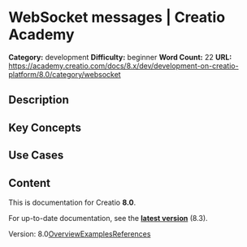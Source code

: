 # WebSocket messages | Creatio Academy

**Category:** development **Difficulty:** beginner **Word Count:** 22 **URL:**
https://academy.creatio.com/docs/8.x/dev/development-on-creatio-platform/8.0/category/websocket

## Description

## Key Concepts

## Use Cases

## Content

This is documentation for Creatio **8.0**.

For up-to-date documentation, see the
**[latest version](/docs/8.x/dev/development-on-creatio-platform/getting-started/development-recommendations)**
(8.3).

Version:
8.0[Overview](/docs/8.x/dev/development-on-creatio-platform/8.0/front-end-development/classic-ui/websocket-messages/overview)[Examples](/docs/8.x/dev/development-on-creatio-platform/8.0/websocket-examples)[References](/docs/8.x/dev/development-on-creatio-platform/8.0/websocket-references)

